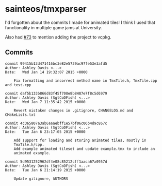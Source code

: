 # sainteos/tmxparser

I'd forgotten about the commits I made for animated tiles! I think I used that functionality in multiple game jams at University.

Also had [#73](https://github.com/sainteos/tmxparser/pull/73) to mention adding the project to vcpkg.

## Commits

```text
commit 99415b13d471416bc3e82e5729ac97fe53e3afd5
Author: Ashley Davis <...>
Date:   Wed Jan 14 19:32:07 2015 +0000

    Fix formatting and incorrect method name in TmxTile.h, TmxTile.cpp and test.cpp

commit daf5b133b866d83f45f708e8b8487e7f8c5d6979
Author: Ashley Davis (SgtCoDFish) <...>
Date:   Wed Jan 7 11:35:42 2015 +0000

    Revert mistaken changes in .gitignore, CHANGELOG.md and CMakeLists.txt

commit 4c365807a3ab6aaaebff1e57bf06c06b4d9c867c
Author: Ashley Davis (SgtCoDFish) <...>
Date:   Tue Jan 6 23:17:05 2015 +0000

    Add support for loading and storing animated tiles, mostly in
    TmxTile.h/cpp.
    Add example animated tileset and update example.tmx to include an
    animated example.

commit 5d9531252962df4e08c85212cff1aaca67a0957d
Author: Ashley Davis (SgtCoDFish) <...>
Date:   Tue Jan 6 21:14:19 2015 +0000

    Update gitignore, AUTHORS
```

